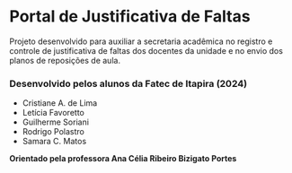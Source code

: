 # Portal de Justificativa de Faltas
Projeto desenvolvido para auxiliar a secretaria acadêmica no registro e controle de justificativa de faltas dos docentes da unidade e no envio dos planos de reposições de aula.

### Desenvolvido pelos alunos da Fatec de Itapira (2024)
- Cristiane A. de Lima
- Letícia Favoretto
- Guilherme Soriani
- Rodrigo Polastro
- Samara C. Matos

**Orientado pela professora Ana Célia Ribeiro Bizigato Portes**
